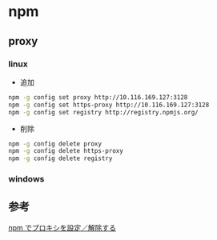 # npm

## proxy

### linux

* 追加

``` sh
npm -g config set proxy http://10.116.169.127:3128
npm -g config set https-proxy http://10.116.169.127:3128
npm -g config set registry http://registry.npmjs.org/
```

* 削除

``` sh
npm -g config delete proxy
npm -g config delete https-proxy
npm -g config delete registry
```

### windows


## 参考
[npm でプロキシを設定／解除する](https://qiita.com/ymaru/items/cf513ab05fe0ebac7d3b)